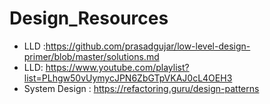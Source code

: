 # Design_Resources
- LLD :https://github.com/prasadgujar/low-level-design-primer/blob/master/solutions.md
- LLD: https://www.youtube.com/playlist?list=PLhgw50vUymycJPN6ZbGTpVKAJ0cL4OEH3
- System Design : https://refactoring.guru/design-patterns
